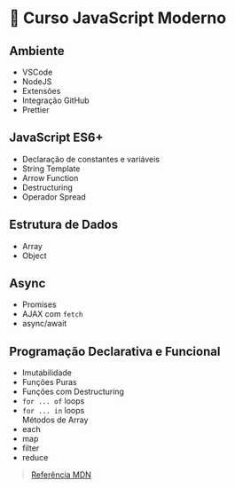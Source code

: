 # :milky_way: Curso JavaScript Moderno

## Ambiente
- VSCode
- NodeJS
- Extensões
- Integração GitHub
- Prettier

## JavaScript ES6+
- Declaração de constantes e variáveis
- String Template
- Arrow Function
- Destructuring
- Operador Spread

## Estrutura de Dados
- Array
- Object

## Async
- Promises
- AJAX com `fetch`
- async/await

## Programação Declarativa e Funcional
- Imutabilidade
- Funções Puras
- Funções com Destructuring  
- `for ... of` loops
- `for ... in` loops  
Métodos de Array
- each
- map
- filter
- reduce

> [Referência MDN](https://developer.mozilla.org/pt-BR/docs/Web/JavaScript/Reference)
